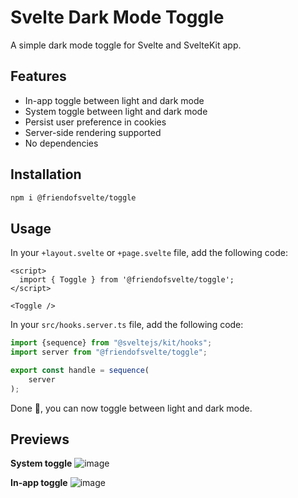 # Svelte Dark Mode Toggle

A simple dark mode toggle for Svelte and SvelteKit app.

## Features

- In-app toggle between light and dark mode
- System toggle between light and dark mode
- Persist user preference in cookies
- Server-side rendering supported
- No dependencies

## Installation

```bash
npm i @friendofsvelte/toggle
```

## Usage

In your `+layout.svelte` or `+page.svelte` file, add the following code:

```svelte
<script>
  import { Toggle } from '@friendofsvelte/toggle';
</script>

<Toggle />
```

In your `src/hooks.server.ts` file, add the following code:

```ts
import {sequence} from "@sveltejs/kit/hooks";
import server from "@friendofsvelte/toggle";

export const handle = sequence(
    server
);
```

Done 🎉, you can now toggle between light and dark mode.

## Previews

**System toggle**
![image](https://github.com/friendofsvelte/toggle/assets/42182303/6b23bd1b-710e-4d86-ab38-cb827cb2505f)

**In-app toggle**
![image](https://github.com/friendofsvelte/toggle/assets/42182303/049d546e-b139-402d-bf0a-78d10d33d339)
